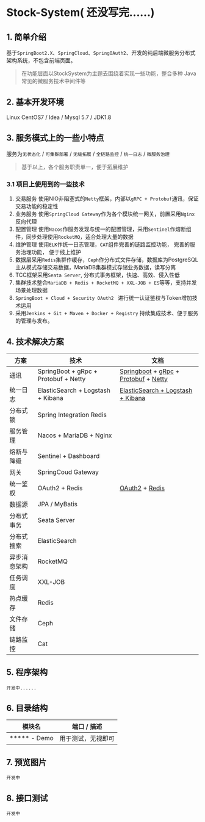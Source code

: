# Stock-System( 还没写完......)

## 1. 简单介绍

基于`SpringBoot2.X`、`SpringCloud`、`SpringOAuth2`、开发的纯后端微服务分布式架构系统，不包含前端页面。

> 在功能层面以StockSystem为主题去围绕着实现一些功能，整合多种 Java 常见的微服务技术中间件等

## 2. 基本开发环境

Linux CentOS7 / Idea / Mysql 5.7 / JDK1.8

## 3. 服务模式上的一些小特点

服务为`无状态化` / `可集群部署` / `无缝拓展` / `全链路监控` / `统一日志` / `微服务治理`

> 基于以上，各个服务职责单一，便于拓展维护

### 3.1 项目上使用到的一些技术

1. 交易服务 使用NIO非阻塞式的`Netty`框架，内部以`gRPC + Protobuf`通讯，保证交易功能的稳定性
2. 业务服务 使用`SpringCloud Gateway`作为各个模块统一网关，前置采用`Nginx`反向代理
3. 配置管理 使用`Nacos`作服务发现与统一的配置管理，采用`Sentinel`作熔断组件，同步处理使用`RocketMQ`，适合处理大量的数据
4. 维护管理 使用`ELK`作统一日志管理，`CAT`组件完善的链路监控功能， 完善的服务治理功能， 便于线上维护
5. 数据层采用`Redis`集群作缓存，`Ceph`作分布式文件存储，数据库为PostgreSQL主从模式存储交易数据，MariaDB集群模式存储业务数据，读写分离
6. TCC框架采用`Seata Server`, 分布式事务框架，快速、高效、侵入性低
7. 集群技术整合`MariaDB + Redis + RocketMQ + XXL-JOB + ES`等等，支持并发场景处理数据
8. `SpringBoot + Cloud + Security OAuth2 ` 进行统一认证鉴权与Token增加技术运用
9. 采用`Jenkins + Git + Maven + Docker + Registry`  持续集成技术、便于服务的管理与发布。

## 4. 技术解决方案

| 方案     | 技术                                   | 文档                                                                                                                                                                                                          |
|--------|--------------------------------------|-------------------------------------------------------------------------------------------------------------------------------------------------------------------------------------------------------------|
| 通讯     | SpringBoot + gRpc + Protobuf + Netty | [Springboot](https://spring.io/projects/spring-boot) + [gRpc](https://grpc.io/docs/) + [Protobuf](https://developers.google.com/protocol-buffers/docs/overview) + [Netty](https://netty.io/wiki/index.html) |
| 统一日志   | ElasticSearch + Logstash + Kibana    | [ElasticSearch + Logstash + Kibana](https://www.elastic.co/guide/index.html)                                                                                                                                |
| 分布式锁   | Spring Integration Redis             |                                                                                                                                                                                                             |
| 服务管理   | Nacos + MariaDB + Nginx              |                                                                                                                                                                                                             |
| 熔断与降级  | Sentinel + Dashboard                 |                                                                                                                                                                                                             |
| 网关     | SpringCoud Gateway                   |                                                                                                                                                                                                             |
| 统一鉴权   | OAuth2 + Redis                       | [OAuth2](https://oauth.net/2/) + [Redis](https://redis.io/)                                                                                                                                                 |
| 数据源    | JPA / MyBatis                        |                                                                                                                                                                                                             |
| 分布式事务  | Seata Server                         |                                                                                                                                                                                                             |
| 分布式搜索  | ElasticSearch                        |                                                                                                                                                                                                             |
| 异步消息架构 | RocketMQ                             |                                                                                                                                                                                                             |
| 任务调度   | XXL-JOB                              |                                                                                                                                                                                                             |
| 热点缓存   | Redis                                |                                                                                                                                                                                                             |
| 文件存储   | Ceph                                 |                                                                                                                                                                                                             |
| 链路监控   | Cat                                  |                                                                                                                                                                                                             |

## 5. 程序架构

```
开发中......
```
## 6. 目录结构
| 模块名  |  端口 / 描述 |
|---|--------|
| ***** - Demo  | 用于测试，无视即可 |


## 7. 预览图片

```
开发中
```

## 8. 接口测试

```
开发中
```
